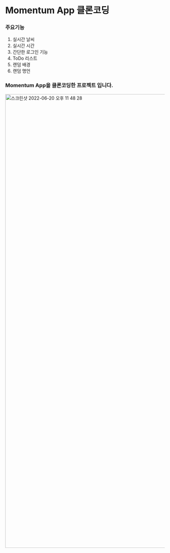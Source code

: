 # Momentum App 클론코딩


### 주요기능
1. 실시간 날씨
2. 실시간 시간
3. 간단한 로그인 기능
4. ToDo 리스트
5. 랜덤 배경
6. 랜덤 명언

### Momentum App을 클론코딩한 프로젝트 입니다.
<img width="1435" alt="스크린샷 2022-06-20 오후 11 48 28" src="https://user-images.githubusercontent.com/97998938/174627800-8b20bd8b-a32d-4507-9b68-379c53c12de4.png">
